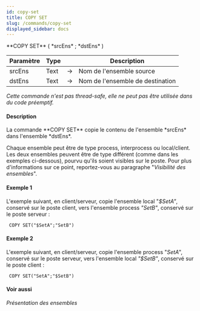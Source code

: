 ```yaml
---
id: copy-set
title: COPY SET
slug: /commands/copy-set
displayed_sidebar: docs
---
```


<!--REF #_command_.COPY SET.Syntax-->**COPY SET** ( *srcEns* ; *dstEns* )<!-- END REF-->
<!--REF #_command_.COPY SET.Params-->
| Paramètre | Type |  | Description |
| --- | --- | --- | --- |
| srcEns | Text | &#8594;  | Nom de l'ensemble source |
| dstEns | Text | &#8594;  | Nom de l'ensemble de destination |

<!-- END REF-->

*Cette commande n'est pas thread-safe, elle ne peut pas être utilisée dans du code préemptif.*


#### Description 

<!--REF #_command_.COPY SET.Summary-->La commande **COPY SET** copie le contenu de l'ensemble *srcEns* dans l'ensemble *dstEns*.<!-- END REF-->

Chaque ensemble peut être de type process, interprocess ou local/client. Les deux ensembles peuvent être de type différent (comme dans les exemples ci-dessous), pourvu qu'ils soient visibles sur le poste. Pour plus d'informations sur ce point, reportez-vous au paragraphe "*Visibilité des ensembles*". 

#### Exemple 1 

L'exemple suivant, en client/serveur, copie l'ensemble local "*$SetA"*, conservé sur le poste client, vers l'ensemble process *"SetB"*, conservé sur le poste serveur :

```4d
 COPY SET("$SetA";"SetB")
```

#### Exemple 2 

L'exemple suivant, en client/serveur, copie l'ensemble process "*SetA*", conservé sur le poste serveur, vers l'ensemble local *"$SetB"*, conservé sur le poste client : 

```4d
 COPY SET("SetA";"$SetB")
```

#### Voir aussi 

*Présentation des ensembles*  